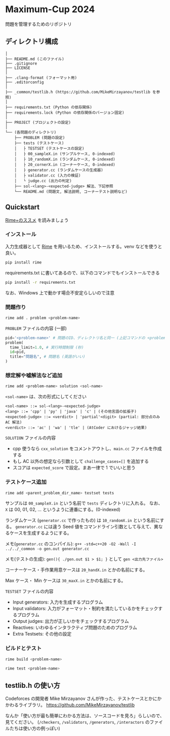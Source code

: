 # Maximum-Cup 2024

問題を管理するためのリポジトリ

## ディレクトリ構成

```plaintext
│
├── README.md (このファイル)
├── .gitignore
├── LICENSE
│
├── .clang-format (フォーマット用)
├── .editorconfig
│
├── _common/testlib.h (https://github.com/MikeMirzayanov/testlib を参照)
│
├── requirements.txt (Python の依存関係)
├── requirements.lock (Python の依存関係のバージョン固定)
│
├── PROJECT (プロジェクトの設定)
│
└── (各問題のディレクトリ)
    ├── PROBLEM (問題の設定)
    ├── tests (テストケース)
    │   ├ TESTSET (テストケースの設定)
    │   ├ 00_sampleX.in (サンプルケース, 0-indexed)
    │   ├ 10_randomX.in (ランダムケース, 0-indexed)
    │   ├ 20_cornerX.in (コーナーケース, 0-indexed)
    │   ├ generator.cc (ランダムケースの生成器)
    │   ├ validator.cc (入力の検証)
    │   └ judge.cc (出力の判定)
    ├── sol-<lang>-<expected-judge> 解法、下記参照
    └── README.md (問題文, 解法説明, コーナーテスト説明など)
```

## Quickstart

[Rime+のススメ](https://qiita.com/hiroshi-cl/items/fbd0d0963d8207d33bc6) を読みましょう

### インストール

入力生成器として [Rime](https://github.com/icpc-jag/rime) を用いるため、インストールする。venv などを使うと良い。

```bash
pip install rime
```

requirements.txt に書いてあるので、以下のコマンドでもインストールできる

```bash
pip install -r requirements.txt
```

なお、Windows 上で動かす場合不安定らしいので注意

### 問題作り

```bash
rime add . problem <problem-name>
```

`PROBLEM` ファイルの内容 (一部)

```py
pid='<problem-name>' # 問題のID、ディレクトリ名と同一 (上記コマンドの <problem-name>)
problem(
  time_limit=1.0, # 実行時間制限 (秒)
  id=pid,
  title="問題名", # 問題名 (英語がいい)
)
```

### 想定解や嘘解法など追加

```bash
rime add <problem-name> solution <sol-name>
```

`<sol-name>` は、次の形式にしてください

```bnf
<sol-name> ::= sol-<lang>-<expected-judge>
<lang> ::= 'cpp' | 'py' | 'java' | 'c' | (その他言語の拡張子)
<expected-judge> ::= <verdict> | 'partial'<digit> (partial: 部分点のみ AC 解法)
<verdict> ::= 'ac' | 'wa' | 'tle' | (AtCoder におけるジャッジ結果)
```

`SOLUTION` ファイルの内容

- cpp 使うなら `cxx_solution` をコメントアウトし、`main.cc` ファイルを作成する
- もし AC 以外の想定なら引数として `challenge_cases=[]` を追加する
- スコアは `expected_score` で設定。まあ一律で 1 でいいと思う

### テストケース追加

```bash
rime add <parent_problem_dir_name> testset tests
```

サンプルは `00_sampleX.in` という名前で `tests` ディレクトリに入れる。
なお、 `X` は 00, 01, 02, ... というように連番にする。(0-indexed)

ランダムケース (`generator.cc` で作ったもの) は `10_randomX.in` という名前にする。
`generator.cc` には違う Seed 値をコマンドライン引数として与えて、異なるケースを生成するようにする。

メモ(`generator.cc` のコンパイル): `g++ -std=c++20 -O2 -Wall -I ../../_common -o gen.out generator.cc`

メモ(テストの生成): `gen(){ ./gen.out $1 > $1; }` として `gen <出力先ファイル>`

コーナーケース・手作業用意ケースは `20_handX.in` とかの名前にする。

Max ケース・ Min ケースは `30_maxX.in` とかの名前にする。

`TESTSET` ファイルの内容

- Input generators: 入力を生成するプログラム
- Input validators: 入力がフォーマット・制約を満たしているかをチェックするプログラム
- Output judges: 出力が正しいかをチェックするプログラム
- Reactives: いわゆるインタラクティブ問題のためのプログラム
- Extra Testsets: その他の設定

### ビルドとテスト

```bash
rime build <problem-name>
```

```bash
rime test <problem-name>
```

## testlib.h の使い方

Codeforces の開発者 Mike Mirzayanov さんが作った、テストケースとかにかかわるライブラリ。
<https://github.com/MikeMirzayanov/testlib>

なんか「使い方が最も簡単にわかる方法は、ソースコードを見ろ」らしいので、見てください。
(`/checkers`, `/validators`, `/generators`, `/interactors` のファイルたちは使い方の例っぽい)
